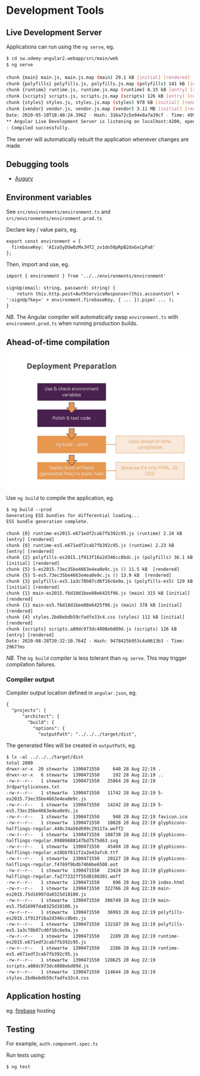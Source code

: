 # Development Tools

## Live Development Server

Applications can run using the `ng serve`, eg.

```bash
$ cd sw.udemy-angular2.webapp/src/main/web
$ ng serve

chunk {main} main.js, main.js.map (main) 29.1 kB [initial] [rendered]
chunk {polyfills} polyfills.js, polyfills.js.map (polyfills) 141 kB [initial] [rendered]
chunk {runtime} runtime.js, runtime.js.map (runtime) 6.15 kB [entry] [rendered]
chunk {scripts} scripts.js, scripts.js.map (scripts) 126 kB [entry] [rendered]
chunk {styles} styles.js, styles.js.map (styles) 978 kB [initial] [rendered]
chunk {vendor} vendor.js, vendor.js.map (vendor) 3.11 MB [initial] [rendered]
Date: 2020-05-10T18:40:24.396Z - Hash: 316a72c5e94e8a7a39cf - Time: 4995ms
** Angular Live Development Server is listening on localhost:4200, open your browser on http://localhost:4200/ **
: Compiled successfully.
```

The server will automatically rebuilt the application whenever changes are made.

## Debugging tools

* [Augury](https://augury.rangle.io/)

## Environment variables

See `src/environments/environment.ts` and `src/environments/environment.prod.ts`

Declare key / value pairs, eg.

```
export const environment = {
  firebaseKey: 'AIzaSyDUw0zMxJHT2_zv1do50pRpB2daGxCpPa8'
};
```

Then, import and use, eg.

```
import { environment } from '../../environments/environment'

signUp(email: string, password: string) {
    return this.http.post<AuthServiceResponse>(this.accountsUrl + ':signUp?key=' + environment.firebaseKey, { ... }).pipe( ... );
}
```

*NB.* The Angular compiler will automatically swap `environment.ts` with `environment.prod.ts` when running production builds.

## Ahead-of-time compilation

![preparation](./images/deployment-preparation.png)

Use `ng build` to compile the application, eg.

```
$ ng build --prod
Generating ES5 bundles for differential loading...
ES5 bundle generation complete.

chunk {0} runtime-es2015.e671edf2cab7fb392c95.js (runtime) 2.24 kB [entry] [rendered]
chunk {0} runtime-es5.e671edf2cab7fb392c95.js (runtime) 2.23 kB [entry] [rendered]
chunk {2} polyfills-es2015.1f913f16a2d346cc8bdc.js (polyfills) 36.1 kB [initial] [rendered]
chunk {5} 5-es2015.73ec35be4663e4ea0e9c.js () 11.5 kB  [rendered]
chunk {5} 5-es5.73ec35be4663e4ea0e9c.js () 13.9 kB  [rendered]
chunk {3} polyfills-es5.1a3c78b07cd6f16c6e9a.js (polyfills-es5) 129 kB [initial] [rendered]
chunk {1} main-es2015.f6d18d1bee08e6425f96.js (main) 315 kB [initial] [rendered]
chunk {1} main-es5.f6d18d1bee08e6425f96.js (main) 378 kB [initial] [rendered]
chunk {4} styles.2bd6ebdb59cfadfe33c4.css (styles) 112 kB [initial] [rendered]
chunk {scripts} scripts.a80dc973dc4808ebd09d.js (scripts) 126 kB [entry] [rendered]
Date: 2020-08-28T20:32:10.764Z - Hash: 9478425b953c4a0613b3 - Time: 29677ms
```

*NB.* The `ng build` compiler is less tolerant than `ng serve`. This may trigger compilation failures.

### Compiler output

Compiler output location defined in `angular.json`, eg.

```
{
  "projects": {
      "architect": {
        "build": {
          "options": {
            "outputPath": "../../../target/dist",
```

The generated files will be created in `outputPath`, eg.

```
$ ls -al ../../../target/dist
total 2800
drwxr-xr-x  20 stewartw  1390471550     640 28 Aug 22:19 .
drwxr-xr-x   6 stewartw  1390471550     192 28 Aug 22:19 ..
-rw-r--r--   1 stewartw  1390471550   25864 28 Aug 22:19 3rdpartylicenses.txt
-rw-r--r--   1 stewartw  1390471550   11742 28 Aug 22:19 5-es2015.73ec35be4663e4ea0e9c.js
-rw-r--r--   1 stewartw  1390471550   14242 28 Aug 22:19 5-es5.73ec35be4663e4ea0e9c.js
-rw-r--r--   1 stewartw  1390471550     948 28 Aug 22:19 favicon.ico
-rw-r--r--   1 stewartw  1390471550   18028 28 Aug 22:19 glyphicons-halflings-regular.448c34a56d699c29117a.woff2
-rw-r--r--   1 stewartw  1390471550  108738 28 Aug 22:19 glyphicons-halflings-regular.89889688147bd7575d63.svg
-rw-r--r--   1 stewartw  1390471550   45404 28 Aug 22:19 glyphicons-halflings-regular.e18bbf611f2a2e43afc0.ttf
-rw-r--r--   1 stewartw  1390471550   20127 28 Aug 22:19 glyphicons-halflings-regular.f4769f9bdb7466be6508.eot
-rw-r--r--   1 stewartw  1390471550   23424 28 Aug 22:19 glyphicons-halflings-regular.fa2772327f55d8198301.woff
-rw-r--r--   1 stewartw  1390471550     896 28 Aug 22:19 index.html
-rw-r--r--   1 stewartw  1390471550  322766 28 Aug 22:19 main-es2015.75d16997da0325d10100.js
-rw-r--r--   1 stewartw  1390471550  386749 28 Aug 22:19 main-es5.75d16997da0325d10100.js
-rw-r--r--   1 stewartw  1390471550   36993 28 Aug 22:19 polyfills-es2015.1f913f16a2d346cc8bdc.js
-rw-r--r--   1 stewartw  1390471550  132187 28 Aug 22:19 polyfills-es5.1a3c78b07cd6f16c6e9a.js
-rw-r--r--   1 stewartw  1390471550    2289 28 Aug 22:19 runtime-es2015.e671edf2cab7fb392c95.js
-rw-r--r--   1 stewartw  1390471550    2286 28 Aug 22:19 runtime-es5.e671edf2cab7fb392c95.js
-rw-r--r--   1 stewartw  1390471550  128625 28 Aug 22:19 scripts.a80dc973dc4808ebd09d.js
-rw-r--r--   1 stewartw  1390471550  114644 28 Aug 22:19 styles.2bd6ebdb59cfadfe33c4.css
```

## Application hosting

eg. [firebase](./firebase.md) hosting


## Testing

For example, `auth.component.spec.ts`

Run tests using:

```
$ ng test
```
